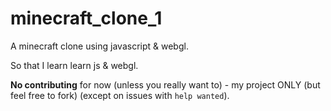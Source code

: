 # minecraft_clone_1
A minecraft clone using javascript &amp; webgl.

So that I learn learn js &amp; webgl.

**No contributing** for now (unless you really want to) - my project ONLY 
(but feel free to fork) (except on issues with `help wanted`).
